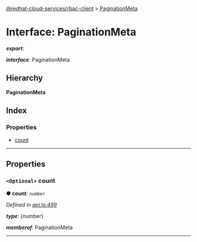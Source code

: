 [@redhat-cloud-services/rbac-client](../README.md) > [PaginationMeta](../interfaces/paginationmeta.md)

# Interface: PaginationMeta

*__export__*: 

*__interface__*: PaginationMeta

## Hierarchy

**PaginationMeta**

## Index

### Properties

* [count](paginationmeta.md#count)

---

## Properties

<a id="count"></a>

### `<Optional>` count

**● count**: *`number`*

*Defined in [api.ts:499](https://github.com/RedHatInsights/javascript-clients/blob/master/packages/rbac/api.ts#L499)*

*__type__*: {number}

*__memberof__*: PaginationMeta

___

